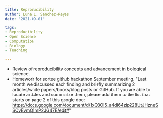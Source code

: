 ```yaml
---
title: Reproducibility
author: Luna L. Sanchez-Reyes
date: "2021-09-01"

tags:
- Reproducibility
- Open Science
- Computation
- Biology
- Teaching

---
```


- Review of reproducibility concepts and advancement in biological science.
- Homework for sortee github hackathon September meeting.  "Last month we discussed each finding and briefly summarizing 2 articles/white papers/books/blog posts on GitHub.  If you are able to locate articles and summarize them, please add them to the list that starts on page 2 of this google doc:  https://docs.google.com/document/d/1xQ8Ol5_a4di64zip228UtJHzneSSCyEvmQ1mP2JG47E/edit#"
